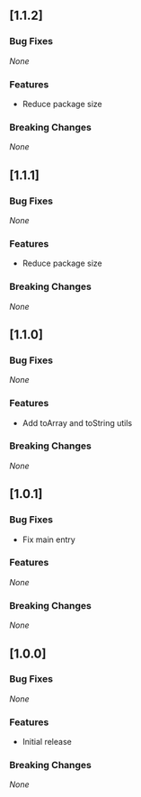 ## [1.1.2]

### Bug Fixes
*None*

### Features
* Reduce package size

### Breaking Changes
*None*

## [1.1.1]

### Bug Fixes
*None*

### Features
* Reduce package size

### Breaking Changes
*None*

## [1.1.0]

### Bug Fixes
*None*

### Features
* Add toArray and toString utils

### Breaking Changes
*None*

## [1.0.1]

### Bug Fixes
* Fix main entry

### Features
*None*

### Breaking Changes
*None*

## [1.0.0]

### Bug Fixes
*None*

### Features
* Initial release

### Breaking Changes
*None*
